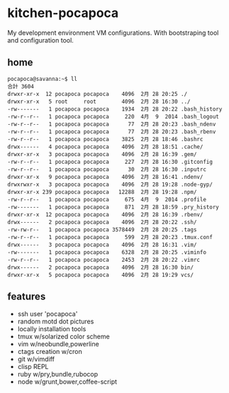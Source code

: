 # kitchen-pocapoca
My development environment VM configurations. With bootstraping tool and configuration tool.

## home

    pocapoca@savanna:~$ ll
    合計 3604
    drwxr-xr-x  12 pocapoca pocapoca    4096  2月 28 20:25 ./
    drwxr-xr-x   5 root     root        4096  2月 28 16:30 ../
    -rw-------   1 pocapoca pocapoca    1934  2月 28 20:22 .bash_history
    -rw-r--r--   1 pocapoca pocapoca     220  4月  9  2014 .bash_logout
    -rw-r--r--   1 pocapoca pocapoca      77  2月 28 20:23 .bash_ndenv
    -rw-r--r--   1 pocapoca pocapoca      77  2月 28 20:23 .bash_rbenv
    -rw-r--r--   1 pocapoca pocapoca    3825  2月 28 18:46 .bashrc
    drwx------   4 pocapoca pocapoca    4096  2月 28 18:51 .cache/
    drwxr-xr-x   3 pocapoca pocapoca    4096  2月 28 16:39 .gem/
    -rw-r--r--   1 pocapoca pocapoca     227  2月 28 16:30 .gitconfig
    -rw-r--r--   1 pocapoca pocapoca      30  2月 28 16:30 .inputrc
    drwxr-xr-x   9 pocapoca pocapoca    4096  2月 28 16:41 .ndenv/
    drwxrwxr-x   3 pocapoca pocapoca    4096  2月 28 19:28 .node-gyp/
    drwxr-xr-x 239 pocapoca pocapoca   12288  2月 28 19:28 .npm/
    -rw-r--r--   1 pocapoca pocapoca     675  4月  9  2014 .profile
    -rw-------   1 pocapoca pocapoca     871  2月 28 18:59 .pry_history
    drwxr-xr-x  12 pocapoca pocapoca    4096  2月 28 16:39 .rbenv/
    drwx------   2 pocapoca pocapoca    4096  2月 28 20:22 .ssh/
    -rw-rw-r--   1 pocapoca pocapoca 3578449  2月 28 20:25 .tags
    -rw-r--r--   1 pocapoca pocapoca     599  2月 28 20:23 .tmux.conf
    drwx------   3 pocapoca pocapoca    4096  2月 28 16:31 .vim/
    -rw-------   1 pocapoca pocapoca    6328  2月 28 20:25 .viminfo
    -rw-r--r--   1 pocapoca pocapoca    2453  2月 28 20:22 .vimrc
    drwx------   2 pocapoca pocapoca    4096  2月 28 16:30 bin/
    drwxr-xr-x   5 pocapoca pocapoca    4096  2月 28 19:29 vcs/

## features
* ssh user 'pocapoca'
* random motd dot pictures
* locally installation tools
* tmux w/solarized color scheme
* vim w/neobundle,powerline
* ctags creation w/cron
* git w/vimdiff
* clisp REPL
* ruby w/pry,bundle,rubocop
* node w/grunt,bower,coffee-script
